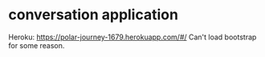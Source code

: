 # conversation application
Heroku: https://polar-journey-1679.herokuapp.com/#/
Can't load bootstrap for some reason.
